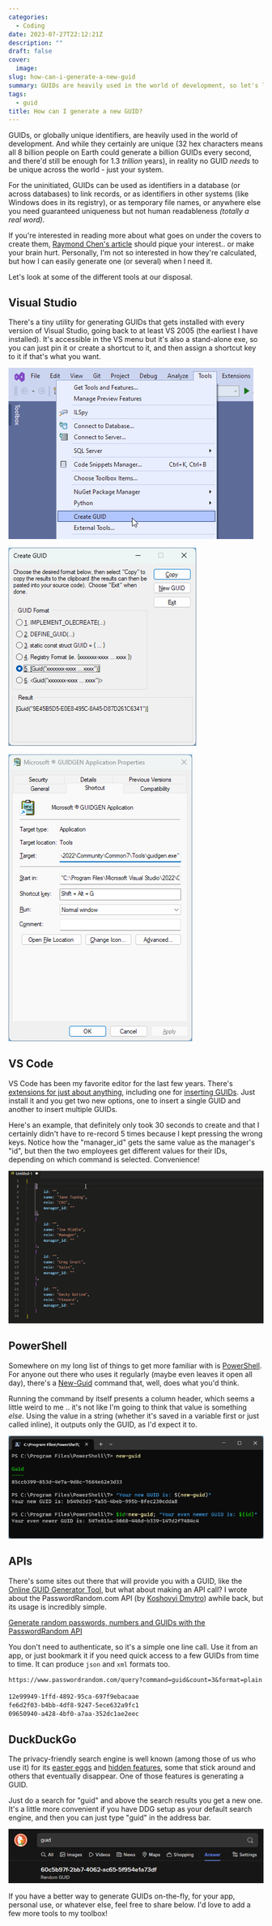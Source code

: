 ```yaml
---
categories:
  - Coding
date: 2023-07-27T22:12:21Z
description: ""
draft: false
cover:
  image:
slug: how-can-i-generate-a-new-guid
summary: GUIDs are heavily used in the world of development, so let's look at a few quick and easy ways to generate them whenever we need them.
tags:
  - guid
title: How can I generate a new GUID?
---
```

GUIDs, or globally unique identifiers, are heavily used in the world of development. And while they certainly are unique (32 hex characters means all 8 billion people on Earth could generate a billion GUIDs every second, and there'd still be enough for 1.3 _trillion_ years), in reality no GUID _needs_ to be unique across the world - just your system.

For the uninitiated, GUIDs can be used as identifiers in a database (or across databases) to link records, or as identifiers in other systems (like Windows does in its registry), or as temporary file names, or anywhere else you need guaranteed uniqueness but not human readableness _(totally a real word)_.

If you're interested in reading more about what goes on under the covers to create them, [Raymond Chen's article](https://devblogs.microsoft.com/oldnewthing/20080627-00/?p=21823) should pique your interest.. or make your brain hurt. Personally, I'm not so interested in how they're calculated, but how I can easily generate one (or several) when I need it.

Let's look at some of the different tools at our disposal.

## Visual Studio

There's a tiny utility for generating GUIDs that gets installed with every version of Visual Studio, going back to at least VS 2005 (the earliest I have installed). It's accessible in the VS menu but it's also a stand-alone exe, so you can just pin it or create a shortcut to it, and then assign a shortcut key to it if that's what you want.

![](2023-07-26-15_11_00-Microsoft-Visual-Studio.png)

![](2023-07-26-15_12_31-Create-GUID.png)

![](2023-07-26-15_49_49-Microsoft---GUIDGEN-Application-Properties.png)

## VS Code

VS Code has been my favorite editor for the last few years. There's [extensions for just about anything](https://marketplace.visualstudio.com/VSCode), including one for [inserting GUIDs](https://marketplace.visualstudio.com/items?itemName=heaths.vscode-guid). Just install it and you get two new options, one to insert a single GUID and another to insert multiple GUIDs.

Here's an example, that definitely only took 30 seconds to create and that I certainly didn't have to re-record 5 times because I kept pressing the wrong keys. Notice how the "manager_id" gets the same value as the manager's "id", but then the two employees get different values for their IDs, depending on which command is selected. Convenience!

![](vscode_insertguid.gif)

## PowerShell

Somewhere on my long list of things to get more familiar with is [PowerShell](https://learn.microsoft.com/en-us/powershell/scripting/install/installing-powershell). For anyone out there who uses it regularly (maybe even leaves it open all day), there's a [New-Guid](https://learn.microsoft.com/en-us/powershell/module/microsoft.powershell.utility/new-guid) command that, well, does what you'd think.

Running the command by itself presents a column header, which seems a little weird to me .. it's not like I'm going to think that value is something _else._ Using the value in a string (whether it's saved in a variable first or just called inline), it outputs only the GUID, as I'd expect it to.

![](image-18.png)

## APIs

There's some sites out there that will provide you with a GUID, like the [Online GUID Generator Tool](https://www.uuidgenerator.net/guid), but what about making an API call? I wrote about the PasswordRandom.com API (by [Koshovyi Dmytro](http://koshovyi.com/)) awhile back, but its usage is incredibly simple.

[Generate random passwords, numbers and GUIDs with the PasswordRandom API](https://grantwinney.com/passwordrandom-api/)

You don't need to authenticate, so it's a simple one line call. Use it from an app, or just bookmark it if you need quick access to a few GUIDs from time to time. It can produce `json` and `xml` formats too.

```txt
https://www.passwordrandom.com/query?command=guid&count=3&format=plain

12e99949-1ffd-4892-95ca-697f9ebacaae
fe6d2f03-b4bb-4df8-9247-5ece632a9fc1
09650940-a428-4bf0-a7aa-352dc1ae2eec
```

## DuckDuckGo

The privacy-friendly search engine is well known (among those of us who use it) for its [easter eggs](https://web.archive.org/web/20201104130902/https://dev.to/harshhhdev/fun-duckduckgo-tricks-4c5h) and [hidden features](https://itsfoss.com/duckduckgo-easter-eggs/), some that stick around and others that eventually disappear. One of those features is generating a GUID.

Just do a search for "guid" and above the search results you get a new one. It's a little more convenient if you have DDG setup as your default search engine, and then you can just type "guid" in the address bar.

![](image-10.png)

If you have a better way to generate GUIDs on-the-fly, for your app, personal use, or whatever else, feel free to share below. I'd love to add a few more tools to my toolbox!
